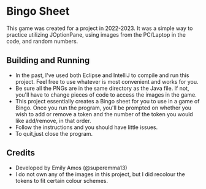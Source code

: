 # Bingo Sheet
This game was created for a project in 2022-2023. It was a simple way to practice utilizing JOptionPane, using images from the PC/Laptop in the code, and random numbers.

## Building and Running
- In the past, I've used both Eclipse and IntelliJ to compile and run this project. Feel free to use whatever is most convenient and works for you.
- Be sure all the PNGs are in the same directory as the Java file. If not, you'll have to change pieces of code to access the images in the game.
- This project essentially creates a Bingo sheet for you to use in a game of Bingo. Once you run the program, you'll be prompted on whether you wish to add or remove a token and the number of the token you would like add/remove, in that order.
- Follow the instructions and you should have little issues.
- To quit,just close the program.

## Credits
- Developed by Emily Amos (@superemma13)
- I do not own any of the images in this project, but I did recolour the tokens to fit certain colour schemes.
